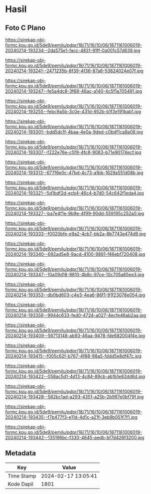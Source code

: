 # Hasil

## Foto C Plano

https://sirekap-obj-formc.kpu.go.id/5de9/pemilu/pdpr/18/71/16/10/06/1871161006019-20240214-193234--2da575e1-facc-4831-91ff-0a001c57d639.jpg

https://sirekap-obj-formc.kpu.go.id/5de9/pemilu/pdpr/18/71/16/10/06/1871161006019-20240214-193241--2471235b-8f39-4f36-87a6-53824024e07f.jpg

https://sirekap-obj-formc.kpu.go.id/5de9/pemilu/pdpr/18/71/16/10/06/1871161006019-20240214-193247--fe5a4dc8-3f68-46ac-a140-4c5f1a705491.jpg

https://sirekap-obj-formc.kpu.go.id/5de9/pemilu/pdpr/18/71/16/10/06/1871161006019-20240214-193255--febc9a5b-3c0e-431d-952b-b1f3e191bab1.jpg

https://sirekap-obj-formc.kpu.go.id/5de9/pemilu/pdpr/18/71/16/10/06/1871161006019-20240214-193301--bdd5dc1f-4baa-4e0a-9ded-c0bdf1ca8a08.jpg

https://sirekap-obj-formc.kpu.go.id/5de9/pemilu/pdpr/18/71/16/10/06/1871161006019-20240214-193307--f222e76e-c5f9-4fc8-9083-b71e90174ecf.jpg

https://sirekap-obj-formc.kpu.go.id/5de9/pemilu/pdpr/18/71/16/10/06/1871161006019-20240214-193313--677f6e0c-47bd-4c73-a1bb-1629a551d08b.jpg

https://sirekap-obj-formc.kpu.go.id/5de9/pemilu/pdpr/18/71/16/10/06/1871161006019-20240214-193321--5d1bdf2d-ecb4-46c4-b7d0-54c642f1eda4.jpg

https://sirekap-obj-formc.kpu.go.id/5de9/pemilu/pdpr/18/71/16/10/06/1871161006019-20240214-193327--ba7e4f1e-9b9e-4f99-90dd-559195c252a0.jpg

https://sirekap-obj-formc.kpu.go.id/5de9/pemilu/pdpr/18/71/16/10/06/1871161006019-20240214-193333--f0020bfe-e9a2-4cb7-bb2a-8b7743e474d9.jpg

https://sirekap-obj-formc.kpu.go.id/5de9/pemilu/pdpr/18/71/16/10/06/1871161006019-20240214-193340--692ad5e8-9acd-4100-9891-f46ebf720408.jpg

https://sirekap-obj-formc.kpu.go.id/5de9/pemilu/pdpr/18/71/16/10/06/1871161006019-20240214-193347--10a09d18-9810-4b8c-97ce-10c705a65ee3.jpg

https://sirekap-obj-formc.kpu.go.id/5de9/pemilu/pdpr/18/71/16/10/06/1871161006019-20240214-193353--db0bd603-c4e3-4ea6-86f1-91f23078e054.jpg

https://sirekap-obj-formc.kpu.go.id/5de9/pemilu/pdpr/18/71/16/10/06/1871161006019-20240214-193358--9944c633-fed0-4724-a027-4ecfe46ab2aa.jpg

https://sirekap-obj-formc.kpu.go.id/5de9/pemilu/pdpr/18/71/16/10/06/1871161006019-20240214-193409--56713148-ab93-46aa-9478-fde682004f4e.jpg

https://sirekap-obj-formc.kpu.go.id/5de9/pemilu/pdpr/18/71/16/10/06/1871161006019-20240214-193415--f005c62f-b767-4f88-98a5-fddd5e8df47c.jpg

https://sirekap-obj-formc.kpu.go.id/5de9/pemilu/pdpr/18/71/16/10/06/1871161006019-20240214-193422--058ac5d1-4d13-4c84-89cb-ab1b1e82dd6d.jpg

https://sirekap-obj-formc.kpu.go.id/5de9/pemilu/pdpr/18/71/16/10/06/1871161006019-20240214-193428--582bc1ad-a293-4351-a25b-2b967e0bf79f.jpg

https://sirekap-obj-formc.kpu.go.id/5de9/pemilu/pdpr/18/71/16/10/06/1871161006019-20240214-193435--f7b477f3-e11d-4d1c-a21f-3eb8b051f7f1.jpg

https://sirekap-obj-formc.kpu.go.id/5de9/pemilu/pdpr/18/71/16/10/06/1871161006019-20240214-193442--135196bc-f330-4645-aedb-bf7d426f3200.jpg


## Metadata

| Key        | Value               |
| ---------- | ------------------- |
| Time Stamp | 2024-02-17 13:05:41 |
| Kode Dapil | 1801                |



